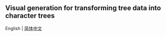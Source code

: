 ## Visual generation for transforming tree data into character trees
English | [简体中文](./README.zh-CN.md)
